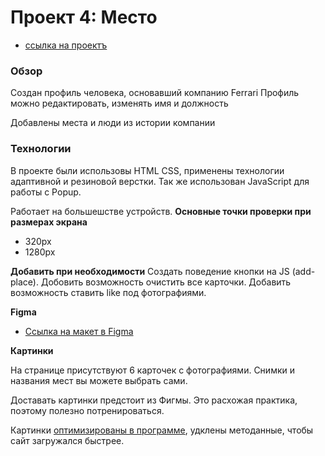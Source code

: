 # Проект 4: Место

* [ссылка на проектъ](https://pavel-khokhlov.github.io/)

### Обзор
Создан профиль человека, основавший компанию Ferrari
Профиль можно редактировать, изменять имя и должность

Добавлены места и люди из истории компании

### Технологии
В проекте были использовы HTML CSS, применены технологии адаптивной и резиновой верстки. Так же использован JavaScript для работы с Popup.

Работает на большешстве устройств.
**Основные точки проверки при размерах экрана**
* 320px 
* 1280px

**Добавить при необходимости**
Создать поведение кнопки на JS (add-place).
Добовить возможность очистить все карточки.
Добавить возможность ставить like под фотографиями.

**Figma**

* [Ссылка на макет в Figma](https://www.figma.com/file/StZjf8HnoeLdiXS7dYrLAh/JavaScript.-Sprint-4)

**Картинки**

На странице присутствуют 6 карточек с фотографиями. Снимки и названия мест вы можете выбрать сами.

Доставать картинки предстоит из Фигмы. Это расхожая практика, поэтому полезно потренироваться.

Картинки [оптимизированы в программе](XnViewer), удклены методанные, чтобы сайт загружался быстрее.
